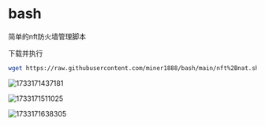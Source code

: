 # bash
简单的nft防火墙管理脚本

下载并执行

```bash
wget https://raw.githubusercontent.com/miner1888/bash/main/nft%2Bnat.sh && chmod +x nft+nat.sh && ./nft+nat.sh
```
![1733171437181](https://github.com/user-attachments/assets/cc730e43-8176-4890-9344-64ca6496039d)


![1733171511025](https://github.com/user-attachments/assets/2ca08ff1-5b29-422b-bbd0-99bdda9c0ddd)


![1733171638305](https://github.com/user-attachments/assets/935171de-1aa9-4c86-aa8d-17e5f3b81d18)
